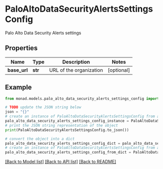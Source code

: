 # PaloAltoDataSecurityAlertsSettingsConfig

Palo Alto Data Security Alerts settings

## Properties

Name | Type | Description | Notes
------------ | ------------- | ------------- | -------------
**base_url** | **str** | URL of the organization | [optional] 

## Example

```python
from monad.models.palo_alto_data_security_alerts_settings_config import PaloAltoDataSecurityAlertsSettingsConfig

# TODO update the JSON string below
json = "{}"
# create an instance of PaloAltoDataSecurityAlertsSettingsConfig from a JSON string
palo_alto_data_security_alerts_settings_config_instance = PaloAltoDataSecurityAlertsSettingsConfig.from_json(json)
# print the JSON string representation of the object
print(PaloAltoDataSecurityAlertsSettingsConfig.to_json())

# convert the object into a dict
palo_alto_data_security_alerts_settings_config_dict = palo_alto_data_security_alerts_settings_config_instance.to_dict()
# create an instance of PaloAltoDataSecurityAlertsSettingsConfig from a dict
palo_alto_data_security_alerts_settings_config_from_dict = PaloAltoDataSecurityAlertsSettingsConfig.from_dict(palo_alto_data_security_alerts_settings_config_dict)
```
[[Back to Model list]](../README.md#documentation-for-models) [[Back to API list]](../README.md#documentation-for-api-endpoints) [[Back to README]](../README.md)


